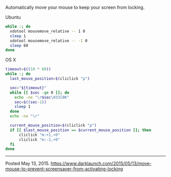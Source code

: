Automatically move your mouse to keep your screen from locking.

Ubuntu
```sh
while :; do
  xdotool mousemove_relative -- 1 0
  sleep 1
  xdotool mousemove_relative -- -1 0
  sleep 60
done
```

OS X
```sh
timeout=$((10 * 60))
while :; do
  last_mouse_position=$(cliclick "p")

  sec="${timeout}"
  while [[ $sec -ge 0 ]]; do
    echo -ne "\r$sec\033[0K"
    sec=$((sec-1))
    sleep 1
  done
  echo -ne "\r"

  current_mouse_position=$(cliclick "p")
  if [[ $last_mouse_position == $current_mouse_position ]]; then
      cliclick "m:+1,+0"
      cliclick "m:-1,+0"
  fi
done
```

---

Posted May 13, 2015.
https://www.darklaunch.com/2015/05/13/move-mouse-to-prevent-screensaver-from-activating-locking